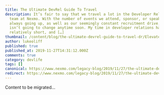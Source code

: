 ```yaml
---
title: The Ultimate DevRel Guide To Travel
description: It’s fair to say that we travel a lot in the Developer Relations
  team at Nexmo. With the number of events we attend, sponsor, or speak at
  always going up, as well as our seemingly constant recruitment drive, this
  isn’t going to change anytime soon. My time in developer relations has been
  relatively short, and […]
thumbnail: /content/blog/the-ultimate-devrel-guide-to-travel-dr/Elevate_DevRel-Guide-To-Travel.jpg
author: lukeoliff
published: true
published_at: 2019-11-27T14:31:12.000Z
comments: true
category: devlife
tags: []
canonical: https://www.nexmo.com/legacy-blog/2019/11/27/the-ultimate-devrel-guide-to-travel-dr
redirect: https://www.nexmo.com/legacy-blog/2019/11/27/the-ultimate-devrel-guide-to-travel-dr
---
```


Content to be migrated...

